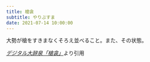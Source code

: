 ```yaml
---
title: 槍衾
subtitle: やりぶすま
date: 2021-07-14 10:00:00
---
```


大勢が槍をすきまなくそろえ並べること。また、その状態。

<cite>[デジタル大辞泉「槍衾」](https://dictionary.goo.ne.jp/word/%E6%A7%8D%E8%A1%BE/)</cite>より引用